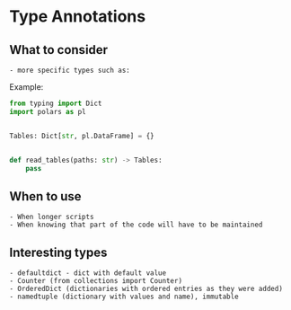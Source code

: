 # Type Annotations

## What to consider
    - more specific types such as:
Example:
```python
from typing import Dict
import polars as pl


Tables: Dict[str, pl.DataFrame] = {}


def read_tables(paths: str) -> Tables:
    pass
```

## When to use
    - When longer scripts
    - When knowing that part of the code will have to be maintained

## Interesting types
    - defaultdict - dict with default value
    - Counter (from collections import Counter)
    - OrderedDict (dictionaries with ordered entries as they were added)
    - namedtuple (dictionary with values and name), immutable
